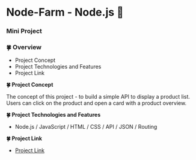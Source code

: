 # Node-Farm - Node.js :seedling:

### Mini Project

### :four_leaf_clover: Overview

- Project Concept
- Project Technologies and Features
- Project Link

**:four_leaf_clover: Project Concept**

The concept of this project - to build a simple API to display a product list. Users can click on the product and open a card with a product overview.

**:four_leaf_clover: Project Technologies and Features**

- Node.js / JavaScript / HTML / CSS / API / JSON / Routing

**:four_leaf_clover: Project Link**

- [Project Link]()
